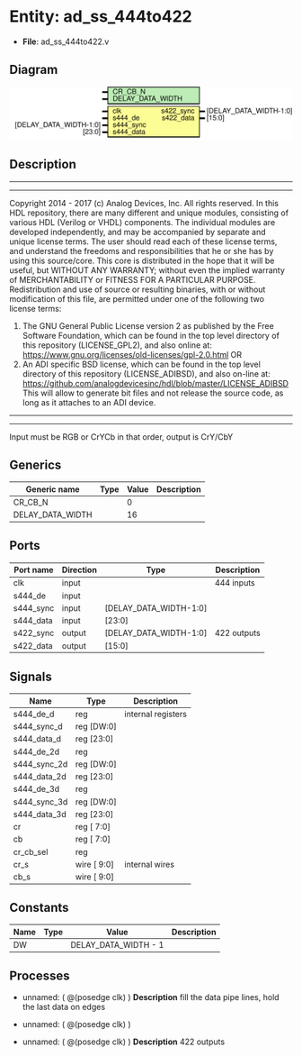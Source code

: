 # Entity: ad_ss_444to422

- **File**: ad_ss_444to422.v
## Diagram

![Diagram](ad_ss_444to422.svg "Diagram")
## Description

***************************************************************************
 ***************************************************************************
 Copyright 2014 - 2017 (c) Analog Devices, Inc. All rights reserved.
 In this HDL repository, there are many different and unique modules, consisting
 of various HDL (Verilog or VHDL) components. The individual modules are
 developed independently, and may be accompanied by separate and unique license
 terms.
 The user should read each of these license terms, and understand the
 freedoms and responsibilities that he or she has by using this source/core.
 This core is distributed in the hope that it will be useful, but WITHOUT ANY
 WARRANTY; without even the implied warranty of MERCHANTABILITY or FITNESS FOR
 A PARTICULAR PURPOSE.
 Redistribution and use of source or resulting binaries, with or without modification
 of this file, are permitted under one of the following two license terms:
   1. The GNU General Public License version 2 as published by the
      Free Software Foundation, which can be found in the top level directory
      of this repository (LICENSE_GPL2), and also online at:
      <https://www.gnu.org/licenses/old-licenses/gpl-2.0.html>
 OR
   2. An ADI specific BSD license, which can be found in the top level directory
      of this repository (LICENSE_ADIBSD), and also on-line at:
      https://github.com/analogdevicesinc/hdl/blob/master/LICENSE_ADIBSD
      This will allow to generate bit files and not release the source code,
      as long as it attaches to an ADI device.
 ***************************************************************************
 ***************************************************************************
 Input must be RGB or CrYCb in that order, output is CrY/CbY
 
## Generics

| Generic name     | Type | Value | Description |
| ---------------- | ---- | ----- | ----------- |
| CR_CB_N          |      | 0     |             |
| DELAY_DATA_WIDTH |      | 16    |             |
## Ports

| Port name | Direction | Type                   | Description |
| --------- | --------- | ---------------------- | ----------- |
| clk       | input     |                        | 444 inputs  |
| s444_de   | input     |                        |             |
| s444_sync | input     | [DELAY_DATA_WIDTH-1:0] |             |
| s444_data | input     | [23:0]                 |             |
| s422_sync | output    | [DELAY_DATA_WIDTH-1:0] | 422 outputs |
| s422_data | output    | [15:0]                 |             |
## Signals

| Name         | Type           | Description         |
| ------------ | -------------- | ------------------- |
| s444_de_d    | reg            | internal registers  |
| s444_sync_d  | reg     [DW:0] |                     |
| s444_data_d  | reg     [23:0] |                     |
| s444_de_2d   | reg            |                     |
| s444_sync_2d | reg     [DW:0] |                     |
| s444_data_2d | reg     [23:0] |                     |
| s444_de_3d   | reg            |                     |
| s444_sync_3d | reg     [DW:0] |                     |
| s444_data_3d | reg     [23:0] |                     |
| cr           | reg     [ 7:0] |                     |
| cb           | reg     [ 7:0] |                     |
| cr_cb_sel    | reg            |                     |
| cr_s         | wire [ 9:0]    | internal wires      |
| cb_s         | wire [ 9:0]    |                     |
## Constants

| Name | Type | Value                | Description |
| ---- | ---- | -------------------- | ----------- |
| DW   |      | DELAY_DATA_WIDTH - 1 |             |
## Processes
- unnamed: ( @(posedge clk) )
**Description**
fill the data pipe lines, hold the last data on edges

- unnamed: ( @(posedge clk) )
- unnamed: ( @(posedge clk) )
**Description**
422 outputs

